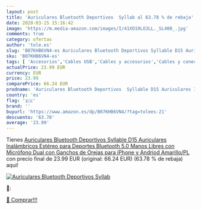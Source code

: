 ```yaml
---
layout: post
title: 'Auriculares Bluetooth Deportivos  Syllab al 63.78 % de rebaja'
date: 2020-03-15 15:16:42
image: 'https://m.media-amazon.com/images/I/41XO19LOJLL._SL400_.jpg'
comments: true
category: ofertas
author: 'tole.es'
slug: 'B07KHB6VN4-es Auriculares Bluetooth Deportivos Syllable D15 Auriculares...'
sku: 'B07KHB6VN4-es'
tags: [ 'Accesorios','Cables USB','Cables y accesorios','Cables y conectores','Informática','iphone', ]
actualPrice: 23.99 EUR
currency: EUR
price: 23.99
comparePrice: 66.24 EUR
prodname: 'Auriculares Bluetooth Deportivos  Syllable D15 Auriculares Inalámbricos Estéreo para Deportes Bluetooth 5.0 Manos Libres con Micrófono Dual con Ganchos de Orejas para iPhone y Andriod  Amarillo/PL '
country: 'es'
flag: '🇪🇸'
brand: ''
buyurl: 'https://www.amazon.es/dp/B07KHB6VN4/?tag=tolees-21'
descuento: '63.78'
average: '23.99'
---
```


Tienes [Auriculares Bluetooth Deportivos  Syllable D15 Auriculares Inalámbricos Estéreo para Deportes Bluetooth 5.0 Manos Libres con Micrófono Dual con Ganchos de Orejas para iPhone y Andriod  Amarillo/PL ](https://www.amazon.es/dp/B07KHB6VN4/?tag=tolees-21) con precio final de  23.99 EUR (original: 66.24 EUR) (63.78 %  de rebaja) aqui!

[![Auriculares Bluetooth Deportivos  Syllab](https://m.media-amazon.com/images/I/41XO19LOJLL._SL400_.jpg)](https://www.amazon.es/dp/B07KHB6VN4/?tag=tolees-21)

🔎:


[🛒 Comprar!!!](https://www.amazon.es/dp/B07KHB6VN4/?tag=tolees-21)
